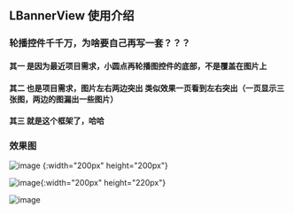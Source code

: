 ## LBannerView 使用介绍

### 轮播控件千千万，为啥要自己再写一套？？？

#### 其一 是因为最近项目需求，小圆点再轮播图控件的底部，不是覆盖在图片上

#### 其二 也是项目需求，图片左右两边突出 类似效果一页看到左右突出（一页显示三张图，两边的图漏出一些图片）

#### 其三 就是这个框架了，哈哈

### 效果图

![image](https://github.com/fazhongxu/IBannerView/blob/master/images/banner_below.png) {:width="200px" height="200px"}

![image](https://github.com/fazhongxu/IBannerView/blob/master/images/banner_cover.png){:width="200px" height="220px"}

![image](https://github.com/fazhongxu/IBannerView/blob/master/images/screenshot_below.png)

